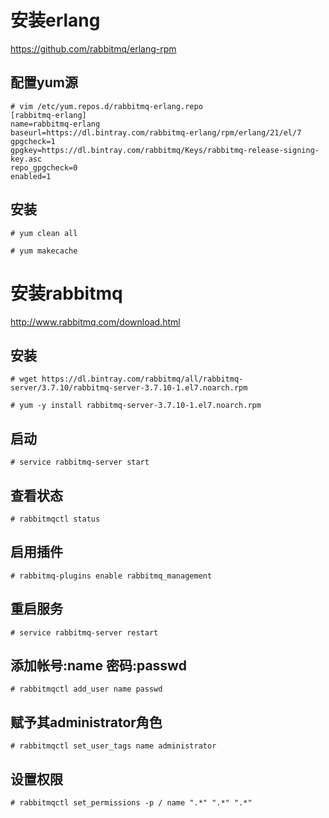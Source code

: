 # 安装erlang
https://github.com/rabbitmq/erlang-rpm

## 配置yum源
```
# vim /etc/yum.repos.d/rabbitmq-erlang.repo
[rabbitmq-erlang]
name=rabbitmq-erlang
baseurl=https://dl.bintray.com/rabbitmq-erlang/rpm/erlang/21/el/7
gpgcheck=1
gpgkey=https://dl.bintray.com/rabbitmq/Keys/rabbitmq-release-signing-key.asc
repo_gpgcheck=0
enabled=1
```

## 安装
```
# yum clean all

# yum makecache
```

# 安装rabbitmq
http://www.rabbitmq.com/download.html

## 安装
```
# wget https://dl.bintray.com/rabbitmq/all/rabbitmq-server/3.7.10/rabbitmq-server-3.7.10-1.el7.noarch.rpm

# yum -y install rabbitmq-server-3.7.10-1.el7.noarch.rpm
```

## 启动
```
# service rabbitmq-server start
```

## 查看状态
```
# rabbitmqctl status
```

## 启用插件
```
# rabbitmq-plugins enable rabbitmq_management
```

## 重启服务
```
# service rabbitmq-server restart
```

## 添加帐号:name 密码:passwd
```
# rabbitmqctl add_user name passwd
```

## 赋予其administrator角色
```
# rabbitmqctl set_user_tags name administrator
```

## 设置权限
```
# rabbitmqctl set_permissions -p / name ".*" ".*" ".*"
```
